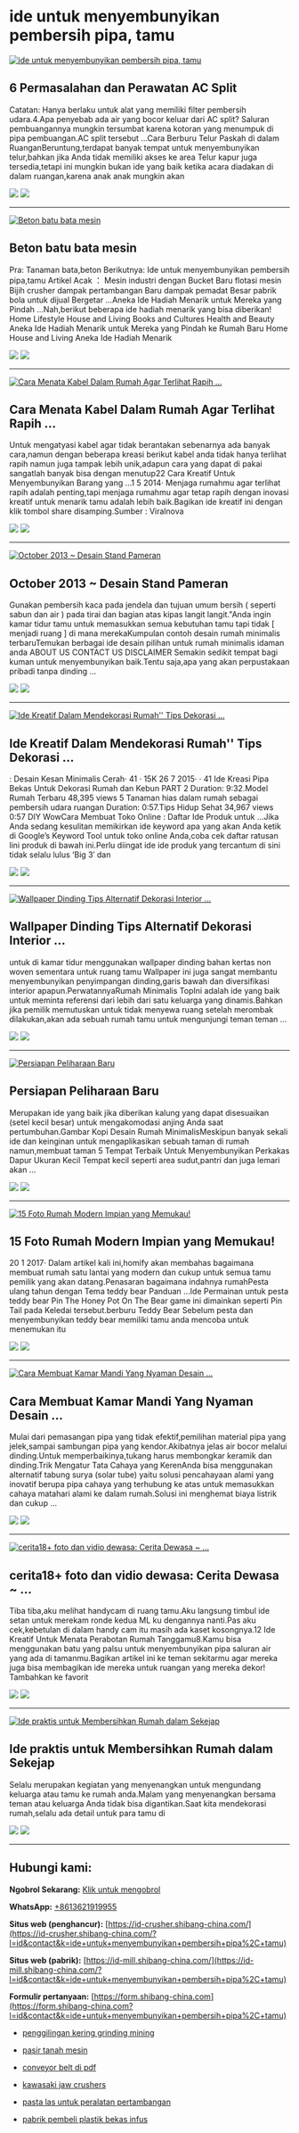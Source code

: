 # ide untuk menyembunyikan pembersih pipa, tamu

<a href="https://swt.shibang-china.com/?l=id&img&k=ide+untuk+menyembunyikan+pembersih+pipa%2C+tamu" target="_blank">![ide untuk menyembunyikan pembersih pipa, tamu](http://static.shibang-china.com/all-800x300/895.jpg)</a>

## 6 Permasalahan dan Perawatan AC Split
Catatan: Hanya berlaku untuk alat yang memiliki filter pembersih udara.4.Apa penyebab ada air yang bocor keluar dari AC split? Saluran pembuangannya mungkin tersumbat karena kotoran yang menumpuk di pipa pembuangan.AC split tersebut …Cara Berburu Telur Paskah di dalam RuanganBeruntung,terdapat banyak tempat untuk menyembunyikan telur,bahkan jika Anda tidak memiliki akses ke area Telur kapur juga tersedia,tetapi ini mungkin bukan ide yang baik ketika acara diadakan di dalam ruangan,karena anak anak mungkin akan


<a href="https://whatsapp.shibangsoft.com/WhatsApp.php" target="_blank" title="WhatsApp">![](http://static.shibang-china.com/icon/whatsapp.png)</a> <a href="https://swt.shibang-china.com/?l=id&icon&k=ide+untuk+menyembunyikan+pembersih+pipa%2C+tamu" target="_blank">![](http://static.shibang-china.com/icon/chat-id.png)</a>

---

<a href="https://swt.shibang-china.com/?l=id&img&k=ide+untuk+menyembunyikan+pembersih+pipa%2C+tamu" target="_blank">![Beton batu bata mesin](http://static.shibang-china.com/all-800x300/1183.jpg)</a>

## Beton batu bata mesin
Pra: Tanaman bata,beton Berikutnya: Ide untuk menyembunyikan pembersih pipa,tamu Artikel Acak ： Mesin industri dengan Bucket Baru flotasi mesin Bijih crusher dampak pertambangan Baru dampak pemadat Besar pabrik bola untuk dijual Bergetar …Aneka Ide Hadiah Menarik untuk Mereka yang Pindah …Nah,berikut beberapa ide hadiah menarik yang bisa diberikan! Home Lifestyle House and Living Books and Cultures Health and Beauty Aneka Ide Hadiah Menarik untuk Mereka yang Pindah ke Rumah Baru Home House and Living Aneka Ide Hadiah Menarik


<a href="https://whatsapp.shibangsoft.com/WhatsApp.php" target="_blank" title="WhatsApp">![](http://static.shibang-china.com/icon/whatsapp.png)</a> <a href="https://swt.shibang-china.com/?l=id&icon&k=ide+untuk+menyembunyikan+pembersih+pipa%2C+tamu" target="_blank">![](http://static.shibang-china.com/icon/chat-id.png)</a>

---

<a href="https://swt.shibang-china.com/?l=id&img&k=ide+untuk+menyembunyikan+pembersih+pipa%2C+tamu" target="_blank">![Cara Menata Kabel Dalam Rumah Agar Terlihat Rapih …](http://static.shibang-china.com/all-800x300/554.jpg)</a>

## Cara Menata Kabel Dalam Rumah Agar Terlihat Rapih …
Untuk mengatyasi kabel agar tidak berantakan sebenarnya ada banyak cara,namun dengan beberapa kreasi berikut kabel anda tidak hanya terlihat rapih namun juga tampak lebih unik,adapun cara yang dapat di pakai sangatlah banyak bisa dengan menutup22 Cara Kreatif Untuk Menyembunyikan Barang yang …1 5 2014· Menjaga rumahmu agar terlihat rapih adalah penting,tapi menjaga rumahmu agar tetap rapih dengan inovasi kreatif untuk menarik tamu adalah lebih baik.Bagikan ide kreatif ini dengan klik tombol share disamping.Sumber : Viralnova


<a href="https://whatsapp.shibangsoft.com/WhatsApp.php" target="_blank" title="WhatsApp">![](http://static.shibang-china.com/icon/whatsapp.png)</a> <a href="https://swt.shibang-china.com/?l=id&icon&k=ide+untuk+menyembunyikan+pembersih+pipa%2C+tamu" target="_blank">![](http://static.shibang-china.com/icon/chat-id.png)</a>

---

<a href="https://swt.shibang-china.com/?l=id&img&k=ide+untuk+menyembunyikan+pembersih+pipa%2C+tamu" target="_blank">![October 2013 ~ Desain Stand Pameran](http://static.shibang-china.com/all-800x300/917.jpg)</a>

## October 2013 ~ Desain Stand Pameran
Gunakan pembersih kaca pada jendela dan tujuan umum bersih ( seperti sabun dan air ) pada tirai dan bagian atas kipas langit langit."Anda ingin kamar tidur tamu untuk memasukkan semua kebutuhan tamu tapi tidak [ menjadi ruang ] di mana merekaKumpulan contoh desain rumah minimalis terbaruTemukan berbagai ide desain pilihan untuk rumah minimalis idaman anda ABOUT US CONTACT US DISCLAIMER Semakin sedikit tempat bagi kuman untuk menyembunyikan baik.Tentu saja,apa yang akan perpustakaan pribadi tanpa dinding …


<a href="https://whatsapp.shibangsoft.com/WhatsApp.php" target="_blank" title="WhatsApp">![](http://static.shibang-china.com/icon/whatsapp.png)</a> <a href="https://swt.shibang-china.com/?l=id&icon&k=ide+untuk+menyembunyikan+pembersih+pipa%2C+tamu" target="_blank">![](http://static.shibang-china.com/icon/chat-id.png)</a>

---

<a href="https://swt.shibang-china.com/?l=id&img&k=ide+untuk+menyembunyikan+pembersih+pipa%2C+tamu" target="_blank">![Ide Kreatif Dalam Mendekorasi Rumah'' Tips Dekorasi …](http://static.shibang-china.com/all-800x300/647.jpg)</a>

## Ide Kreatif Dalam Mendekorasi Rumah'' Tips Dekorasi …
: Desain Kesan Minimalis Cerah· 41 · 15K 26 7 2015· · 41 Ide Kreasi Pipa Bekas Untuk Dekorasi Rumah dan Kebun PART 2 Duration: 9:32.Model Rumah Terbaru 48,395 views 5 Tanaman hias dalam rumah sebagai pembersih udara ruangan Duration: 0:57.Tips Hidup Sehat 34,967 views 0:57 DIY WowCara Membuat Toko Online : Daftar Ide Produk untuk …Jika Anda sedang kesulitan memikirkan ide keyword apa yang akan Anda ketik di Google’s Keyword Tool untuk toko online Anda,coba cek daftar ratusan lini produk di bawah ini.Perlu diingat ide ide produk yang tercantum di sini tidak selalu lulus ‘Big 3′ dan


<a href="https://whatsapp.shibangsoft.com/WhatsApp.php" target="_blank" title="WhatsApp">![](http://static.shibang-china.com/icon/whatsapp.png)</a> <a href="https://swt.shibang-china.com/?l=id&icon&k=ide+untuk+menyembunyikan+pembersih+pipa%2C+tamu" target="_blank">![](http://static.shibang-china.com/icon/chat-id.png)</a>

---

<a href="https://swt.shibang-china.com/?l=id&img&k=ide+untuk+menyembunyikan+pembersih+pipa%2C+tamu" target="_blank">![Wallpaper Dinding Tips Alternatif Dekorasi Interior …](http://static.shibang-china.com/all-800x300/371.jpg)</a>

## Wallpaper Dinding Tips Alternatif Dekorasi Interior …
untuk di kamar tidur menggunakan wallpaper dinding bahan kertas non woven sementara untuk ruang tamu Wallpaper ini juga sangat membantu menyembunyikan penyimpangan dinding,garis bawah dan diversifikasi interior apapun.PerwatannyaRumah Minimalis TopIni adalah ide yang baik untuk meminta referensi dari lebih dari satu keluarga yang dinamis.Bahkan jika pemilik memutuskan untuk tidak menyewa ruang setelah merombak dilakukan,akan ada sebuah rumah tamu untuk mengunjungi teman teman …


<a href="https://whatsapp.shibangsoft.com/WhatsApp.php" target="_blank" title="WhatsApp">![](http://static.shibang-china.com/icon/whatsapp.png)</a> <a href="https://swt.shibang-china.com/?l=id&icon&k=ide+untuk+menyembunyikan+pembersih+pipa%2C+tamu" target="_blank">![](http://static.shibang-china.com/icon/chat-id.png)</a>

---

<a href="https://swt.shibang-china.com/?l=id&img&k=ide+untuk+menyembunyikan+pembersih+pipa%2C+tamu" target="_blank">![Persiapan Peliharaan Baru](http://static.shibang-china.com/all-800x300/616.jpg)</a>

## Persiapan Peliharaan Baru
Merupakan ide yang baik jika diberikan kalung yang dapat disesuaikan (setel kecil besar) untuk mengakomodasi anjing Anda saat pertumbuhan.Gambar Kopi Desain Rumah MinimalisMeskipun banyak sekali ide dan keinginan untuk mengaplikasikan sebuah taman di rumah namun,membuat taman 5 Tempat Terbaik Untuk Menyembunyikan Perkakas Dapur Ukuran Kecil Tempat kecil seperti area sudut,pantri dan juga lemari akan …


<a href="https://whatsapp.shibangsoft.com/WhatsApp.php" target="_blank" title="WhatsApp">![](http://static.shibang-china.com/icon/whatsapp.png)</a> <a href="https://swt.shibang-china.com/?l=id&icon&k=ide+untuk+menyembunyikan+pembersih+pipa%2C+tamu" target="_blank">![](http://static.shibang-china.com/icon/chat-id.png)</a>

---

<a href="https://swt.shibang-china.com/?l=id&img&k=ide+untuk+menyembunyikan+pembersih+pipa%2C+tamu" target="_blank">![15 Foto Rumah Modern Impian yang Memukau!](http://static.shibang-china.com/all-800x300/536.jpg)</a>

## 15 Foto Rumah Modern Impian yang Memukau!
20 1 2017· Dalam artikel kali ini,homify akan membahas bagaimana membuat rumah satu lantai yang modern dan cukup untuk semua tamu pemilik yang akan datang.Penasaran bagaimana indahnya rumahPesta ulang tahun dengan Tema teddy bear Panduan …Ide Permainan untuk pesta teddy bear Pin The Honey Pot On The Bear game ini dimainkan seperti Pin Tail pada Keledai tersebut.berburu Teddy Bear Sebelum pesta dan menyembunyikan teddy bear memiliki tamu anda mencoba untuk menemukan itu


<a href="https://whatsapp.shibangsoft.com/WhatsApp.php" target="_blank" title="WhatsApp">![](http://static.shibang-china.com/icon/whatsapp.png)</a> <a href="https://swt.shibang-china.com/?l=id&icon&k=ide+untuk+menyembunyikan+pembersih+pipa%2C+tamu" target="_blank">![](http://static.shibang-china.com/icon/chat-id.png)</a>

---

<a href="https://swt.shibang-china.com/?l=id&img&k=ide+untuk+menyembunyikan+pembersih+pipa%2C+tamu" target="_blank">![Cara Membuat Kamar Mandi Yang Nyaman Desain …](http://static.shibang-china.com/all-800x300/1410.jpg)</a>

## Cara Membuat Kamar Mandi Yang Nyaman Desain …
Mulai dari pemasangan pipa yang tidak efektif,pemilihan material pipa yang jelek,sampai sambungan pipa yang kendor.Akibatnya jelas air bocor melalui dinding.Untuk memperbaikinya,tukang harus membongkar keramik dan dinding.Trik Mengatur Tata Cahaya yang KerenAnda bisa menggunakan alternatif tabung surya (solar tube) yaitu solusi pencahayaan alami yang inovatif berupa pipa cahaya yang terhubung ke atas untuk memasukkan cahaya matahari alami ke dalam rumah.Solusi ini menghemat biaya listrik dan cukup …


<a href="https://whatsapp.shibangsoft.com/WhatsApp.php" target="_blank" title="WhatsApp">![](http://static.shibang-china.com/icon/whatsapp.png)</a> <a href="https://swt.shibang-china.com/?l=id&icon&k=ide+untuk+menyembunyikan+pembersih+pipa%2C+tamu" target="_blank">![](http://static.shibang-china.com/icon/chat-id.png)</a>

---

<a href="https://swt.shibang-china.com/?l=id&img&k=ide+untuk+menyembunyikan+pembersih+pipa%2C+tamu" target="_blank">![cerita18+ foto dan vidio dewasa: Cerita Dewasa ~ …](http://static.shibang-china.com/all-800x300/470.jpg)</a>

## cerita18+ foto dan vidio dewasa: Cerita Dewasa ~ …
Tiba tiba,aku melihat handycam di ruang tamu.Aku langsung timbul ide setan untuk merekam ronde kedua ML ku dengannya nanti.Pas aku cek,kebetulan di dalam handy cam itu masih ada kaset kosongnya.12 Ide Kreatif Untuk Menata Perabotan Rumah Tanggamu8.Kamu bisa menggunakan batu yang palsu untuk menyembunyikan pipa saluran air yang ada di tamanmu.Bagikan artikel ini ke teman sekitarmu agar mereka juga bisa membagikan ide mereka untuk ruangan yang mereka dekor! Tambahkan ke favorit


<a href="https://whatsapp.shibangsoft.com/WhatsApp.php" target="_blank" title="WhatsApp">![](http://static.shibang-china.com/icon/whatsapp.png)</a> <a href="https://swt.shibang-china.com/?l=id&icon&k=ide+untuk+menyembunyikan+pembersih+pipa%2C+tamu" target="_blank">![](http://static.shibang-china.com/icon/chat-id.png)</a>

---

<a href="https://swt.shibang-china.com/?l=id&img&k=ide+untuk+menyembunyikan+pembersih+pipa%2C+tamu" target="_blank">![Ide praktis untuk Membersihkan Rumah dalam Sekejap](http://static.shibang-china.com/all-800x300/1441.jpg)</a>

## Ide praktis untuk Membersihkan Rumah dalam Sekejap
Selalu merupakan kegiatan yang menyenangkan untuk mengundang keluarga atau tamu ke rumah anda.Malam yang menyenangkan bersama teman atau keluarga Anda tidak bisa digantikan.Saat kita mendekorasi rumah,selalu ada detail untuk para tamu di

<a href="https://whatsapp.shibangsoft.com/WhatsApp.php" target="_blank" title="WhatsApp">![](http://static.shibang-china.com/icon/whatsapp.png)</a> <a href="https://swt.shibang-china.com/?l=id&icon&k=ide+untuk+menyembunyikan+pembersih+pipa%2C+tamu" target="_blank">![](http://static.shibang-china.com/icon/chat-id.png)</a>

---
## Hubungi kami:

**Ngobrol Sekarang:** [Klik untuk mengobrol](https://swt.shibang-china.com?l=id&contact&k=ide+untuk+menyembunyikan+pembersih+pipa%2C+tamu)

**WhatsApp:**  [+8613621919955](https://whatsapp.shibangsoft.com/WhatsApp.php)

**Situs web (penghancur):** [https://id-crusher.shibang-china.com/](https://id-crusher.shibang-china.com/?l=id&contact&k=ide+untuk+menyembunyikan+pembersih+pipa%2C+tamu)

**Situs web (pabrik):** [https://id-mill.shibang-china.com/](https://id-mill.shibang-china.com/?l=id&contact&k=ide+untuk+menyembunyikan+pembersih+pipa%2C+tamu)

**Formulir pertanyaan:** [https://form.shibang-china.com](https://form.shibang-china.com?l=id&contact&k=ide+untuk+menyembunyikan+pembersih+pipa%2C+tamu)

* [penggilingan kering grinding mining](../23/penggilingan%20kering%20grinding%20mining.md)

* [pasir tanah mesin](../28/pasir%20tanah%20mesin.md)

* [conveyor belt di pdf](../24/conveyor%20belt%20di%20pdf.md)

* [kawasaki jaw crushers](../17/kawasaki%20jaw%20crushers.md)

* [pasta las untuk peralatan pertambangan](../22/pasta%20las%20untuk%20peralatan%20pertambangan.md)

* [pabrik pembeli plastik bekas infus](../21/pabrik%20pembeli%20plastik%20bekas%20infus.md)